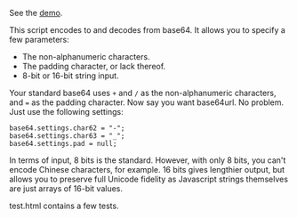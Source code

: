 See the [demo](http://mshang.ca/base64-js/).

This script encodes to and decodes from base64. It allows you to specify a few parameters:

* The non-alphanumeric characters.
* The padding character, or lack thereof.
* 8-bit or 16-bit string input.

Your standard base64 uses `+` and `/` as the non-alphanumeric characters, and `=` as the padding character. Now say you want base64url. No problem. Just use the following settings:

    base64.settings.char62 = "-";
	base64.settings.char63 = "_";
	base64.settings.pad = null;

In terms of input, 8 bits is the standard. However, with only 8 bits, you can't encode Chinese characters, for example. 16 bits gives lengthier output, but allows you to preserve full Unicode fidelity as Javascript strings themselves are just arrays of 16-bit values.

test.html contains a few tests.